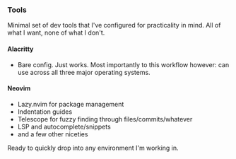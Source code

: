 ### Tools

Minimal set of dev tools that I've configured for practicality in mind. All of what I want, none of what I don't.

#### Alacritty
* Bare config. Just works. Most importantly to this workflow however: can use across all three major operating systems.

#### Neovim
* Lazy.nvim for package management
* Indentation guides
* Telescope for fuzzy finding through files/commits/whatever
* LSP and autocomplete/snippets
* and a few other niceties

Ready to quickly drop into any environment I'm working in.
